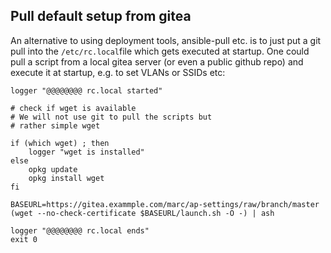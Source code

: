 ## Pull default setup from gitea

An alternative to using deployment tools, ansible-pull etc. is to just put a git pull into the `/etc/rc.local`file which gets executed at startup. One could pull a script from a local gitea server (or even a public github repo) and execute it at startup, e.g. to set VLANs or SSIDs etc:

```
logger "@@@@@@@@ rc.local started"

# check if wget is available
# We will not use git to pull the scripts but
# rather simple wget

if (which wget) ; then
    logger "wget is installed"
else
    opkg update
    opkg install wget
fi

BASEURL=https://gitea.exammple.com/marc/ap-settings/raw/branch/master
(wget --no-check-certificate $BASEURL/launch.sh -O -) | ash

logger "@@@@@@@@ rc.local ends"
exit 0
```

